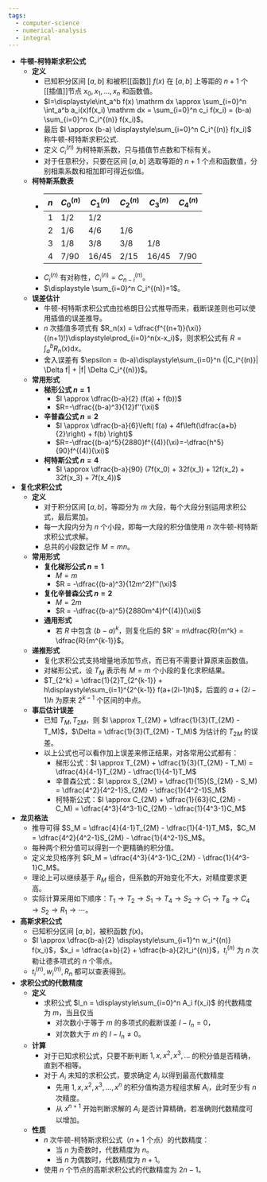 ```yaml
---
tags:
  - computer-science
  - numerical-analysis
  - integral
---
```

- **牛顿-柯特斯求积公式**
	- **定义**
		- 已知积分区间 $[a,b]$ 和被积[[函数]] $f(x)$ 在 $[a,b]$ 上等距的 $n+1$ 个[[插值]]节点 $x_0,x_1,\dots,x_n$ 和函数值。
		- $I=\displaystyle\int_a^b f(x) \mathrm dx \approx \sum_{i=0}^n \int_a^b a_i(x)f(x_i) \mathrm dx = \sum_{i=0}^n c_i f(x_i) = (b-a) \sum_{i=0}^n C_i^{(n)} f(x_i)$。
		- 最后 $I \approx (b-a) \displaystyle\sum_{i=0}^n C_i^{(n)} f(x_i)$ 称牛顿-柯特斯求积公式.
		- 定义 $C_i^{(n)}$ 为柯特斯系数，只与插值节点数和下标有关。
		- 对于任意积分，只要在区间 $[a,b]$ 选取等距的 $n+1$ 个点和函数值，分别相乘系数和相加即可得近似值。
	- **柯特斯系数表**
		- | $n$ | $C_0^{(n)}$ | $C_1^{(n)}$ | $C_2^{(n)}$ | $C_3^{(n)}$ | $C_4^{(n)}$ |
		  |-|-|-|-|-|-|
		  | $1$ | $1/2$ | $1/2$ | | | |
		  | $2$ | $1/6$ | $4/6$ | $1/6$ | | |
		  | $3$ | $1/8$ | $3/8$ | $3/8$ | $1/8$ | |
		  | $4$ | $7/90$ | $16/45$ | $2/15$ | $16/45$ | $7/90$ |
		- $C_i^{(n)}$ 有对称性，$C_i^{(n)}=C_{n-i}^{(n)}$。
		- $\displaystyle \sum_{i=0}^n C_i^{(n)}=1$。
	- **误差估计**
		- 牛顿-柯特斯求积公式由拉格朗日公式推导而来，截断误差则也可以使用插值的误差推导。
		- $n$ 次插值多项式有 $R_n(x) = \dfrac{f^{(n+1)}(\xi)}{(n+1)!}\displaystyle\prod_{i=0}^n(x-x_i)$，则求积公式有 $R=\displaystyle\int_a^b R_n(x)\mathrm dx$。
		- 舍入误差有 $\epsilon = (b-a)\displaystyle\sum_{i=0}^n (|C_i^{(n)}| \Delta f| + |f| \Delta C_i^{(n)})$。
	- **常用形式**
		- **梯形公式 $n=1$**
			- $I \approx \dfrac{b-a}{2} (f(a) + f(b))$
			- $R=-\dfrac{(b-a)^3}{12}f''(\xi)$
		- **辛普森公式 $n=2$**
			- $I \approx \dfrac{b-a}{6}\left( f(a) + 4f\left(\dfrac{a+b}{2}\right) + f(b) \right)$
			- $R=-\dfrac{(b-a)^5}{2880}f^{(4)}(\xi)=-\dfrac{h^5}{90}f^{(4)}(\xi)$
		- **柯特斯公式 $n=4$**
			- $I \approx \dfrac{b-a}{90} (7f(x_0) + 32f(x_1) + 12f(x_2) + 32f(x_3) + 7f(x_4))$
- **复化求积公式**
	- **定义**
		- 对于积分区间 $[a,b]$，等距分为 $m$ 大段，每个大段分别运用求积公式，最后累加。
		- 每一大段内分为 $n$ 个小段，即每一大段的积分值使用 $n$ 次牛顿-柯特斯求积公式求解。
		- 总共的小段数记作 $M=mn$。
	- **常用形式**
		- **复化梯形公式 $n=1$**
			- $M=m$
			- $R = -\dfrac{(b-a)^3}{12m^2}f''(\xi)$
		- **复化辛普森公式 $n=2$**
			- $M=2m$
			- $R = -\dfrac{(b-a)^5}{2880m^4}f^{(4)}(\xi)$
		- **通用形式**
			- 若 $R$ 中包含 $(b-a)^k$，则复化后的 $R' = m\dfrac{R}{m^k} = \dfrac{R}{m^{k-1}}$。
	- **递推形式**
		- 复化求积公式支持增量地添加节点，而已有不需要计算原来函数值。
		- 对梯形公式，设 $T_M$ 表示有 $M=m$ 个小段的复化求积结果。
		- $T_{2^k} = \dfrac{1}{2}T_{2^{k-1}} + h\displaystyle\sum_{i=1}^{2^{k-1}} f(a+(2i-1)h)$，后面的 $a+(2i-1)h$ 为原来 $2^{k-1}$ 个区间的中点。
	- **事后估计误差**
		- 已知 $T_M,T_{2M}$，则 $I \approx T_{2M} + \dfrac{1}{3}(T_{2M} - T_M)$，$\Delta = \dfrac{1}{3}(T_{2M} - T_M)$ 为估计的 $T_{2M}$ 的误差。
		- 以上公式也可以看作加上误差来修正结果，对各常用公式都有：
			- 梯形公式：$I \approx T_{2M} + \dfrac{1}{3}(T_{2M} - T_M) = \dfrac{4}{4-1}T_{2M} - \dfrac{1}{4-1}T_M$
			- 辛普森公式：$I \approx S_{2M} + \dfrac{1}{15}(S_{2M} - S_M) = \dfrac{4^2}{4^2-1}S_{2M} - \dfrac{1}{4^2-1}S_M$
			- 柯特斯公式：$I \approx C_{2M} + \dfrac{1}{63}(C_{2M} - C_M) = \dfrac{4^3}{4^3-1}C_{2M} - \dfrac{1}{4^3-1}C_M$
- **龙贝格法**
	- 推导可得 $S_M = \dfrac{4}{4-1}T_{2M} - \dfrac{1}{4-1}T_M$，$C_M = \dfrac{4^2}{4^2-1}S_{2M} - \dfrac{1}{4^2-1}S_M$。
	- 每种两个积分值可以得到一个更精确的积分值。
	- 定义龙贝格序列 $R_M = \dfrac{4^3}{4^3-1}C_{2M} - \dfrac{1}{4^3-1}C_M$。
	- 理论上可以继续基于 $R_M$ 组合，但系数的开始变化不大，对精度要求更高。
	- 实际计算采用如下顺序：$T_1 \to T_2 \to S_1 \to T_4 \to S_2 \to C_1 \to T_8 \to C_4 \to S_2 \to R_1 \to \cdots$。
- **高斯求积公式**
	- 已知积分区间 $[a,b]$，被积函数 $f(x)$。
	- $I \approx \dfrac{b-a}{2} \displaystyle\sum_{i=1}^n w_i^{(n)} f(x_i)$，$x_i = \dfrac{a+b}{2} + \dfrac{b-a}{2}t_i^{(n)}$，$t_i^{(n)}$ 为 $n$ 次勒让德多项式的 $n$ 个零点。
	- $t_i^{(n)},w_i^{(n)},R_n$ 都可以查表得到。
- **求积公式的代数精度**
	- **定义**
		- 求积公式 $I_n = \displaystyle\sum_{i=0}^n A_i f(x_i)$ 的代数精度为 $m$，当且仅当
			- 对次数小于等于 $m$ 的多项式的截断误差 $I-I_n=0$，
			- 对次数大于 $m$ 的 $I-I_n\ne 0$。
	- **计算**
		- 对于已知求积公式，只要不断判断 $1,x,x^2,x^3,\dots$ 的积分值是否精确，直到不相等。
		- 对于 $A_i$ 未知的求积公式，要求确定 $A_i$ 以得到最高代数精度
			- 先用 $1,x,x^2,x^3,\dots,x^n$ 的积分值构造方程组求解 $A_i$，此时至少有 $n$ 次精度。
			- 从 $x^{n+1}$ 开始判断求解的 $A_i$ 是否计算精确，若准确则代数精度可以增加。
	- **性质**
		- $n$ 次牛顿-柯特斯求积公式（$n+1$ 个点）的代数精度：
			- 当 $n$ 为奇数时，代数精度为 $n$。
			- 当 $n$ 为偶数时，代数精度为 $n+1$。
		- 使用 $n$ 个节点的高斯求积公式的代数精度为 $2n-1$。
